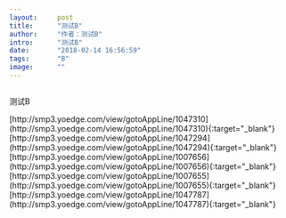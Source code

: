 ```yaml
---
layout:     post
title:      "测试B"
author:     "作者：测试B"
intro:      "测试B"
date:       "2018-02-14 16:56:59"
tags:       "B"
image:      ""
---
```

<div style="text-align: center">
<p><img src=""/></p>
</div>
<p class="post-meta">
<span>测试B</span>
</p>
[http://smp3.yoedge.com/view/gotoAppLine/1047310](http://smp3.yoedge.com/view/gotoAppLine/1047310){:target="_blank"}
[http://smp3.yoedge.com/view/gotoAppLine/1047294](http://smp3.yoedge.com/view/gotoAppLine/1047294){:target="_blank"}
[http://smp3.yoedge.com/view/gotoAppLine/1007656](http://smp3.yoedge.com/view/gotoAppLine/1007656){:target="_blank"}
[http://smp3.yoedge.com/view/gotoAppLine/1007655](http://smp3.yoedge.com/view/gotoAppLine/1007655){:target="_blank"}
[http://smp3.yoedge.com/view/gotoAppLine/1047787](http://smp3.yoedge.com/view/gotoAppLine/1047787){:target="_blank"}


